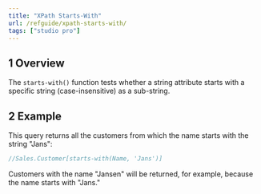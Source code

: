 ```yaml
---
title: "XPath Starts-With"
url: /refguide/xpath-starts-with/
tags: ["studio pro"]
---
```


## 1 Overview

The `starts-with()` function tests whether a string attribute starts with a specific string (case-insensitive) as a sub-string.

## 2 Example

This query returns all the customers from which the name starts with the string "Jans":

```java {linenos=false}
//Sales.Customer[starts-with(Name, 'Jans')]
```

Customers with the name "Jansen" will be returned, for example, because the name starts with "Jans."
